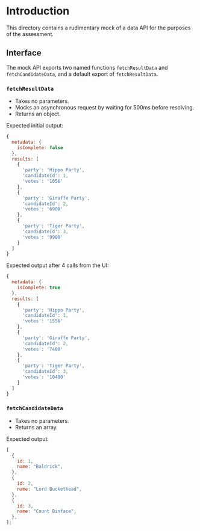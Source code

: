 # Introduction

This directory contains a rudimentary mock of a data API for the purposes of the assessment.

## Interface

The mock API exports two named functions `fetchResultData` and `fetchCandidateData`, and a default export of `fetchResultData`.

### `fetchResultData`

- Takes no parameters.
- Mocks an asynchronous request by waiting for 500ms before resolving.
- Returns an object.

Expected initial output:

```js
{
  metadata: {
    isComplete: false
  },
  results: [
    {
      'party': 'Hippo Party',
      'candidateId': 1,
      'votes': '1056'
    },
    {
      'party': 'Giraffe Party',
      'candidateId': 2,
      'votes': '6900'
    },
    {
      'party': 'Tiger Party',
      'candidateId': 3,
      'votes': '9900'
    }
  ]
}
```

Expected output after 4 calls from the UI:

```js
{
  metadata: {
    isComplete: true
  },
  results: [
    {
      'party': 'Hippo Party',
      'candidateId': 1,
      'votes': '1556'
    },
    {
      'party': 'Giraffe Party',
      'candidateId': 2,
      'votes': '7400'
    },
    {
      'party': 'Tiger Party',
      'candidateId': 3,
      'votes': '10400'
    }
  ]
}
```

### `fetchCandidateData`

- Takes no parameters.
- Returns an array.

Expected output:

```js
[
  {
    id: 1,
    name: "Baldrick",
  },
  {
    id: 2,
    name: "Lord Buckethead",
  },
  {
    id: 3,
    name: "Count Binface",
  },
];
```
